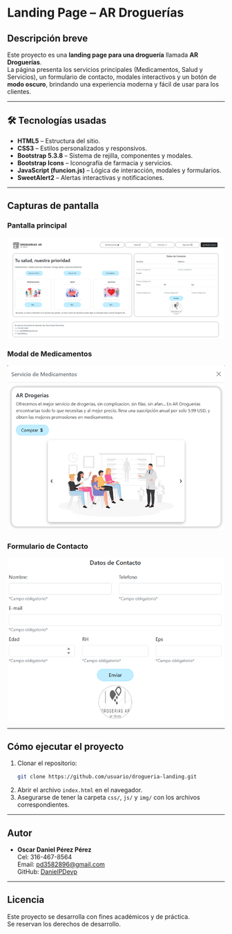 # Landing Page – AR Droguerías

## Descripción breve
Este proyecto es una **landing page para una droguería** llamada **AR Droguerías**.  
La página presenta los servicios principales (Medicamentos, Salud y Servicios), un formulario de contacto, modales interactivos y un botón de **modo oscuro**, brindando una experiencia moderna y fácil de usar para los clientes.

---

## 🛠️ Tecnologías usadas
- **HTML5** – Estructura del sitio.
- **CSS3** – Estilos personalizados y responsivos.
- **Bootstrap 5.3.8** – Sistema de rejilla, componentes y modales.
- **Bootstrap Icons** – Iconografía de farmacia y servicios.
- **JavaScript (funcion.js)** – Lógica de interacción, modales y formularios.
- **SweetAlert2** – Alertas interactivas y notificaciones.

---

##  Capturas de pantalla

###  Pantalla principal
![Pantalla principal](./img/captura1.png)

###  Modal de Medicamentos
![Modal Medicamentos](./img/captura2.png)

###  Formulario de Contacto
![Formulario Contacto](./img/captura3.png)

---

##  Cómo ejecutar el proyecto
1. Clonar el repositorio:
   ```bash
   git clone https://github.com/usuario/drogueria-landing.git
   ```
2. Abrir el archivo `index.html` en el navegador.
3. Asegurarse de tener la carpeta `css/`, `js/` y `img/` con los archivos correspondientes.

---

##  Autor
- **Oscar Daniel Pérez Pérez**  
 Cel: 316-467-8564  
 Email: pd3582896@gmail.com  
 GitHub: [DanielPDevp](https://github.com/DanielPDevp)  

---

##  Licencia
Este proyecto se desarrolla con fines académicos y de práctica.  
Se reservan los derechos de desarrollo.
